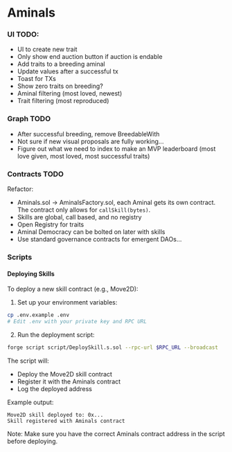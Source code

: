 # Aminals

### UI TODO:

- UI to create new trait
- Only show end auction button if auction is endable
- Add traits to a breeding aminal
- Update values after a successful tx
- Toast for TXs
- Show zero traits on breeding?
- Aminal filtering (most loved, newest)
- Trait filtering (most reproduced)

### Graph TODO

- After successful breeding, remove BreedableWith
- Not sure if new visual proposals are fully working...
- Figure out what we need to index to make an MVP leaderboard (most love given, most loved, most successful traits)

### Contracts TODO

Refactor:

- Aminals.sol -> AminalsFactory.sol, each Aminal gets its own contract. The contract only allows for `callSkill(bytes)`.
- Skills are global, call based, and no registry
- Open Registry for traits
- Aminal Democracy can be bolted on later with skills
- Use standard governance contracts for emergent DAOs...

### Scripts

#### Deploying Skills

To deploy a new skill contract (e.g., Move2D):

1. Set up your environment variables:

```bash
cp .env.example .env
# Edit .env with your private key and RPC URL
```

2. Run the deployment script:

```bash
forge script script/DeploySkill.s.sol --rpc-url $RPC_URL --broadcast
```

The script will:

- Deploy the Move2D skill contract
- Register it with the Aminals contract
- Log the deployed address

Example output:

```
Move2D skill deployed to: 0x...
Skill registered with Aminals contract
```

Note: Make sure you have the correct Aminals contract address in the script before deploying.
